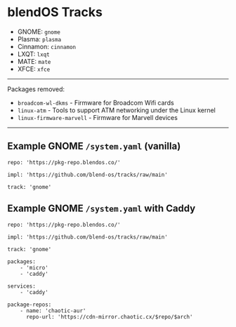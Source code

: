 # blendOS Tracks

* GNOME: `gnome`
* Plasma: `plasma`
* Cinnamon: `cinnamon`
* LXQT: `lxqt`
* MATE: `mate`
* XFCE: `xfce`

------

Packages removed:

- `broadcom-wl-dkms` - Firmware for Broadcom Wifi cards
- `linux-atm` - Tools to support ATM networking under the Linux kernel
- `linux-firmware-marvell` - Firmware for Marvell devices

------

## Example GNOME `/system.yaml` (vanilla)

```
repo: 'https://pkg-repo.blendos.co/'

impl: 'https://github.com/blend-os/tracks/raw/main'

track: 'gnome'
```

## Example GNOME `/system.yaml` with Caddy

```
repo: 'https://pkg-repo.blendos.co/'

impl: 'https://github.com/blend-os/tracks/raw/main'

track: 'gnome'

packages:
    - 'micro'
    - 'caddy'

services:
    - 'caddy'

package-repos:
    - name: 'chaotic-aur'
      repo-url: 'https://cdn-mirror.chaotic.cx/$repo/$arch'
```